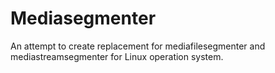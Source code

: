 # Mediasegmenter

An attempt to create replacement for mediafilesegmenter and mediastreamsegmenter for Linux operation system.

